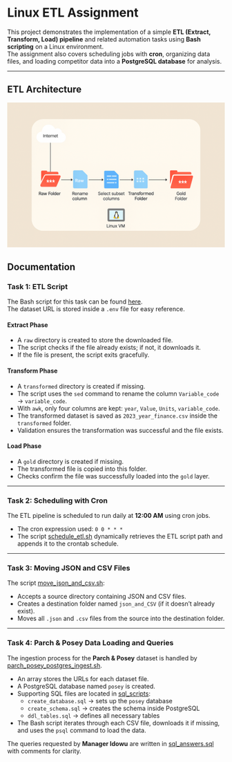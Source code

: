 # Linux ETL Assignment  

This project demonstrates the implementation of a simple **ETL (Extract, Transform, Load) pipeline** and related automation tasks using **Bash scripting** on a Linux environment.  
The assignment also covers scheduling jobs with **cron**, organizing data files, and loading competitor data into a **PostgreSQL database** for analysis.  

---

## ETL Architecture  
![Architectural Diagram](./etl_architecture.png)  

## Documentation  

### **Task 1: ETL Script**  
The Bash script for this task can be found [here](./bash_scripts/etl.sh).  
The dataset URL is stored inside a `.env` file for easy reference.  

#### **Extract Phase**  
- A `raw` directory is created to store the downloaded file.  
- The script checks if the file already exists; if not, it downloads it.  
- If the file is present, the script exits gracefully.  

#### **Transform Phase**  
- A `transformed` directory is created if missing.  
- The script uses the `sed` command to rename the column `Variable_code` → `variable_code`.  
- With `awk`, only four columns are kept: `year`, `Value`, `Units`, `variable_code`.  
- The transformed dataset is saved as `2023_year_finance.csv` inside the `transformed` folder.  
- Validation ensures the transformation was successful and the file exists.  

#### **Load Phase**  
- A `gold` directory is created if missing.  
- The transformed file is copied into this folder.  
- Checks confirm the file was successfully loaded into the `gold` layer.  

---

### **Task 2: Scheduling with Cron**  
The ETL pipeline is scheduled to run daily at **12:00 AM** using cron jobs.  
- The cron expression used: `0 0 * * *`  
- The script [schedule_etl.sh](./bash_scripts/schedule_etl.sh) dynamically retrieves the ETL script path and appends it to the crontab schedule.  

---

### **Task 3: Moving JSON and CSV Files**  
The script [move_json_and_csv.sh](./bash_scripts/move_json_and_csv.sh):  
- Accepts a source directory containing JSON and CSV files.  
- Creates a destination folder named `json_and_CSV` (if it doesn’t already exist).  
- Moves all `.json` and `.csv` files from the source into the destination folder.  

---

### **Task 4: Parch & Posey Data Loading and Queries**  
The ingestion process for the **Parch & Posey** dataset is handled by [parch_posey_postgres_ingest.sh](./bash_scripts/parch_posey_postgres_ingest.sh).  

- An array stores the URLs for each dataset file.  
- A PostgreSQL database named `posey` is created.  
- Supporting SQL files are located in [sql_scripts](./sql_scripts/):  
  - `create_database.sql` → sets up the `posey` database  
  - `create_schema.sql` → creates the schema inside PostgreSQL  
  - `ddl_tables.sql` → defines all necessary tables  
- The Bash script iterates through each CSV file, downloads it if missing, and uses the `psql` command to load the data.  

The queries requested by **Manager Idowu** are written in [sql_answers.sql](./sql_scripts/sql_answers.sql) with comments for clarity.  
